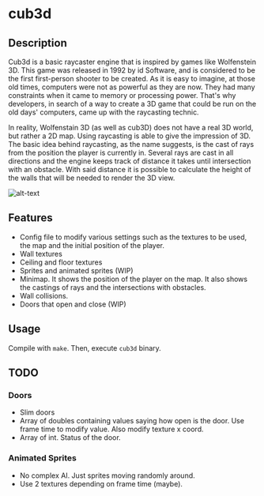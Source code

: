 # cub3d
## Description
Cub3d is a basic raycaster engine that is inspired by games like Wolfenstein 3D. This game was released in 1992 by id Software, and is considered to be the first first-person shooter to be created. As it is easy to imagine, at those old times, computers were not as powerful as they are now. They had many constraints when it came to memory or processing power. That's why developers, in search of a way to create a 3D game that could be run on the old days' computers, came up with the raycasting technic.

In reality, Wolfenstain 3D (as well as cub3D) does not have a real 3D world, but rather a 2D map. Using raycasting is able to give the impression of 3D. The basic idea behind raycasting, as the name suggests, is the cast of rays from the position the player is currently in. Several rays are cast in all directions and the engine keeps track of distance it takes until intersection with an obstacle. With said distance it is possible to calculate the height of the walls that will be needed to render the 3D view.

![alt-text](https://github.com/javihernant/cub3d/blob/main/demo.gif)

## Features
- Config file to modify various settings such as the textures to be used, the map and the initial position of the player.
- Wall textures
- Ceiling and floor textures
- Sprites and animated sprites (WIP)
- Minimap. It shows the position of the player on the map. It also shows the castings of rays and the intersections with obstacles.
- Wall collisions.
- Doors that open and close (WIP)

## Usage
Compile with `make`. Then, execute `cub3d` binary.

## TODO
### Doors
- Slim doors
- Array of doubles containing values saying how open is the door. Use frame time to modify value. Also modify texture x coord.
- Array of int. Status of the door.

### Animated Sprites
- No complex AI. Just sprites moving randomly around.
- Use 2 textures depending on frame time (maybe).
